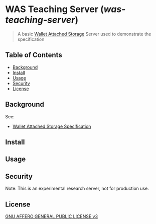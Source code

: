 # WAS Teaching Server (_was-teaching-server_)

> A basic [Wallet Attached Storage](https://digitalcredentials.github.io/wallet-attached-storage-spec/) Server used to demonstrate the specification

## Table of Contents

- [Background](#background)
- [Install](#install)
- [Usage](#usage)
- [Security](#security)
- [License](#license)

## Background

See:

* [Wallet Attached Storage Specification](https://digitalcredentials.github.io/wallet-attached-storage-spec/)

## Install

## Usage

## Security

Note: This is an experimental research server, not for production use.

## License
[GNU AFFERO GENERAL PUBLIC LICENSE v3](LICENSE)
